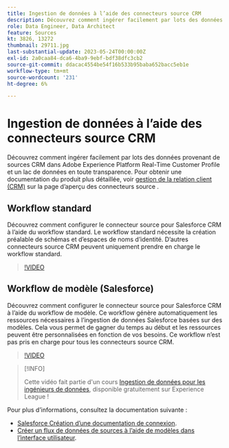 ```yaml
---
title: Ingestion de données à l’aide des connecteurs source CRM
description: Découvrez comment ingérer facilement par lots des données provenant de sources CRM dans Adobe Experience Platform Real-Time Customer Profile et un lac de données en toute transparence.
role: Data Engineer, Data Architect
feature: Sources
kt: 3826, 13272
thumbnail: 29711.jpg
last-substantial-update: 2023-05-24T00:00:00Z
exl-id: 2a0caa84-dca6-4ba9-9ebf-bdf38dfc3cb2
source-git-commit: ddacac4554be54f16b533b95baba652bacc5eb1e
workflow-type: tm+mt
source-wordcount: '231'
ht-degree: 6%

---
```


# Ingestion de données à l’aide des connecteurs source CRM

Découvrez comment ingérer facilement par lots des données provenant de sources CRM dans Adobe Experience Platform Real-Time Customer Profile et un lac de données en toute transparence. Pour obtenir une documentation du produit plus détaillée, voir [gestion de la relation client (CRM)](https://experienceleague.adobe.com/docs/experience-platform/sources/home.html?lang=en#access-control-for-sources-in-data-ingestion) sur la page d’aperçu des connecteurs source .

## Workflow standard

Découvrez comment configurer le connecteur source pour Salesforce CRM à l’aide du workflow standard. Le workflow standard nécessite la création préalable de schémas et d’espaces de noms d’identité. D’autres connecteurs source CRM peuvent uniquement prendre en charge le workflow standard.

>[!VIDEO](https://video.tv.adobe.com/v/29711?quality=12&learn=on)

## Workflow de modèle (Salesforce)

Découvrez comment configurer le connecteur source pour Salesforce CRM à l’aide du workflow de modèle. Ce workflow génère automatiquement les ressources nécessaires à l’ingestion de données Salesforce basées sur des modèles. Cela vous permet de gagner du temps au début et les ressources peuvent être personnalisées en fonction de vos besoins. Ce workflow n’est pas pris en charge pour tous les connecteurs source CRM.

>[!VIDEO](https://video.tv.adobe.com/v/3419422?quality=12&learn=on)

>[!INFO]
>
> Cette vidéo fait partie d&#39;un cours [Ingestion de données pour les ingénieurs de données](https://experienceleague.adobe.com/?recommended=ExperiencePlatform-D-1-2020.1.dataingestion&amp;lang=fr), disponible gratuitement sur Experience League !

Pour plus d’informations, consultez la documentation suivante :
* [Salesforce Création d’une documentation de connexion](https://experienceleague.adobe.com/docs/experience-platform/sources/ui-tutorials/create/crm/salesforce.html).
* [Créer un flux de données de sources à l’aide de modèles dans l’interface utilisateur](https://experienceleague.adobe.com/docs/experience-platform/sources/ui-tutorials/templates.html#).

